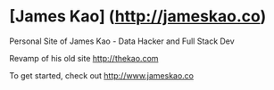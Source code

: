 # [James Kao] (http://jameskao.co)

Personal Site of James Kao - Data Hacker and Full Stack Dev

Revamp of his old site <http://thekao.com>

To get started, check out <http://www.jameskao.co>
